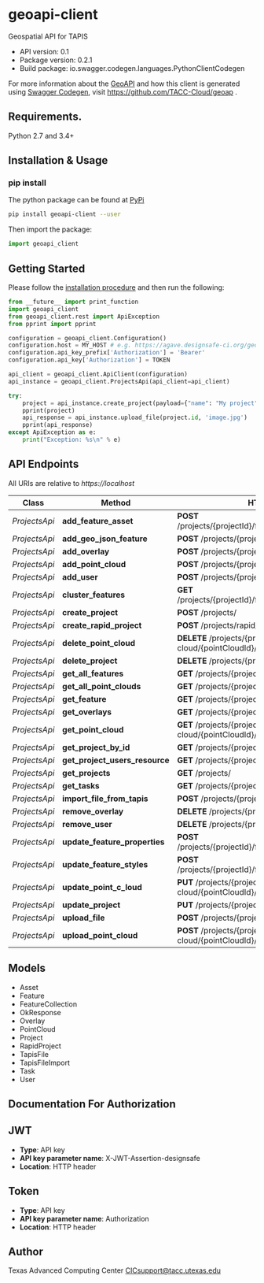 # geoapi-client
Geospatial API for TAPIS


- API version: 0.1
- Package version: 0.2.1
- Build package: io.swagger.codegen.languages.PythonClientCodegen

For more information about the [GeoAPI](https://github.com/TACC-Cloud/geoap) and how this client is generated using [Swagger Codegen](https://github.com/swagger-api/swagger-codegen), visit https://github.com/TACC-Cloud/geoap .

## Requirements.

Python 2.7 and 3.4+

## Installation & Usage
### pip install

The python package can be found at [PyPi](https://pypi.org/project/geoapi-client/)

```sh
pip install geoapi-client --user
```

Then import the package:
```python
import geoapi_client 
```

## Getting Started

Please follow the [installation procedure](#installation--usage) and then run the following:

```python
from __future__ import print_function
import geoapi_client
from geoapi_client.rest import ApiException
from pprint import pprint

configuration = geoapi_client.Configuration()
configuration.host = MY_HOST # e.g. https://agave.designsafe-ci.org/geo/v2
configuration.api_key_prefix['Authorization'] = 'Bearer'
configuration.api_key['Authorization'] = TOKEN

api_client = geoapi_client.ApiClient(configuration)
api_instance = geoapi_client.ProjectsApi(api_client=api_client)

try:
    project = api_instance.create_project(payload={"name": "My project"})
    pprint(project)
    api_response = api_instance.upload_file(project.id, 'image.jpg')
    pprint(api_response)
except ApiException as e:
    print("Exception: %s\n" % e)
```

## API Endpoints

All URIs are relative to *https://localhost*

Class | Method | HTTP request | Description
------------ | ------------- | ------------- | -------------
*ProjectsApi* | **add_feature_asset** | **POST** /projects/{projectId}/features/{featureId}/assets/ | 
*ProjectsApi* | **add_geo_json_feature** | **POST** /projects/{projectId}/features/ | 
*ProjectsApi* | **add_overlay** | **POST** /projects/{projectId}/overlays/ | 
*ProjectsApi* | **add_point_cloud** | **POST** /projects/{projectId}/point-cloud/ | 
*ProjectsApi* | **add_user** | **POST** /projects/{projectId}/users/ | 
*ProjectsApi* | **cluster_features** | **GET** /projects/{projectId}/features/cluster/{numClusters}/ | 
*ProjectsApi* | **create_project** | **POST** /projects/ | 
*ProjectsApi* | **create_rapid_project** | **POST** /projects/rapid/ | 
*ProjectsApi* | **delete_point_cloud** | **DELETE** /projects/{projectId}/point-cloud/{pointCloudId}/ | 
*ProjectsApi* | **delete_project** | **DELETE** /projects/{projectId}/ | 
*ProjectsApi* | **get_all_features** | **GET** /projects/{projectId}/features/ | 
*ProjectsApi* | **get_all_point_clouds** | **GET** /projects/{projectId}/point-cloud/ | 
*ProjectsApi* | **get_feature** | **GET** /projects/{projectId}/features/{featureId}/ | 
*ProjectsApi* | **get_overlays** | **GET** /projects/{projectId}/overlays/ | 
*ProjectsApi* | **get_point_cloud** | **GET** /projects/{projectId}/point-cloud/{pointCloudId}/ | 
*ProjectsApi* | **get_project_by_id** | **GET** /projects/{projectId}/ | 
*ProjectsApi* | **get_project_users_resource** | **GET** /projects/{projectId}/users/ | 
*ProjectsApi* | **get_projects** | **GET** /projects/ | 
*ProjectsApi* | **get_tasks** | **GET** /projects/{projectId}/tasks/ | 
*ProjectsApi* | **import_file_from_tapis** | **POST** /projects/{projectId}/features/files/import/ | 
*ProjectsApi* | **remove_overlay** | **DELETE** /projects/{projectId}/overlays/{overlayId}/ | 
*ProjectsApi* | **remove_user** | **DELETE** /projects/{projectId}/users/{username}/ | 
*ProjectsApi* | **update_feature_properties** | **POST** /projects/{projectId}/features/{featureId}/properties/ | 
*ProjectsApi* | **update_feature_styles** | **POST** /projects/{projectId}/features/{featureId}/styles/ | 
*ProjectsApi* | **update_point_c_loud** | **PUT** /projects/{projectId}/point-cloud/{pointCloudId}/ | 
*ProjectsApi* | **update_project** | **PUT** /projects/{projectId}/ | 
*ProjectsApi* | **upload_file** | **POST** /projects/{projectId}/features/files/ | 
*ProjectsApi* | **upload_point_cloud** | **POST** /projects/{projectId}/point-cloud/{pointCloudId}/ | 


## Models

 - Asset
 - Feature
 - FeatureCollection
 - OkResponse
 - Overlay
 - PointCloud
 - Project
 - RapidProject
 - TapisFile
 - TapisFileImport
 - Task
 - User


## Documentation For Authorization


## JWT

- **Type**: API key
- **API key parameter name**: X-JWT-Assertion-designsafe
- **Location**: HTTP header

## Token

- **Type**: API key
- **API key parameter name**: Authorization
- **Location**: HTTP header


## Author

Texas Advanced Computing Center
CICsupport@tacc.utexas.edu
